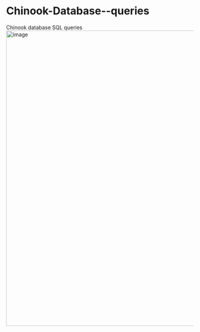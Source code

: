 # Chinook-Database--queries
Chinook database SQL queries
<img width="794" alt="image" src="https://user-images.githubusercontent.com/47351536/201399604-29d5b836-d3bc-4e80-a140-cc783d6e7120.png">

